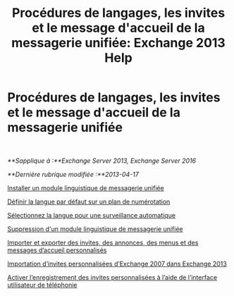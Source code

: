 ﻿---
title: "Procédures de langages, les invites et le message d'accueil de la messagerie unifiée: Exchange 2013 Help"
TOCTitle: Procédures de langages, les invites et le message d'accueil de la messagerie unifiée
ms:assetid: 935bcf76-f27d-406e-962b-3adb014cf76e
ms:mtpsurl: https://technet.microsoft.com/fr-fr/library/JJ863293(v=EXCHG.150)
ms:contentKeyID: 50555440
ms.date: 05/23/2018
mtps_version: v=EXCHG.150
ms.translationtype: MT
---

# Procédures de langages, les invites et le message d'accueil de la messagerie unifiée

 

_**Sapplique à :**Exchange Server 2013, Exchange Server 2016_

_**Dernière rubrique modifiée :**2013-04-17_

[Installer un module linguistique de messagerie unifiée](install-a-um-language-pack-exchange-2013-help.md)

[Définir la langue par défaut sur un plan de numérotation](set-the-default-language-on-a-dial-plan-exchange-2013-help.md)

[Sélectionnez la langue pour une surveillance automatique](select-the-language-for-an-auto-attendant-exchange-2013-help.md)

[Suppression d'un module linguistique de messagerie unifiée](remove-a-um-language-pack-exchange-2013-help.md)

[Importer et exporter des invites, des annonces, des menus et des messages d’accueil personnalisés](import-and-export-custom-greetings-announcements-menus-and-prompts-exchange-2013-help.md)

[Importation d’invites personnalisées d’Exchange 2007 dans Exchange 2013](import-custom-prompts-from-exchange-2007-to-exchange-2013-exchange-2013-help.md)

[Activer l’enregistrement des invites personnalisées à l’aide de l’interface utilisateur de téléphonie](enable-custom-prompt-recording-using-the-telephone-user-interface-exchange-2013-help.md)

